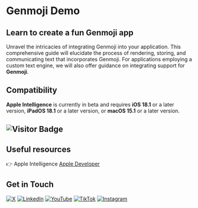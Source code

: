 # Genmoji Demo

## Learn to create a fun Genmoji app

Unravel the intricacies of integrating Genmoji into your application. This comprehensive guide will elucidate the process of rendering, storing, and communicating text that incorporates Genmoji. For applications employing a custom text engine, we will also offer guidance on integrating support for **Genmoji**.

## Compatibility

**Apple Intelligence** is currently in beta and requires **iOS 18.1** or a later version, **iPadOS 18.1** or a later version, or **macOS 15.1** or a later version.

## ![Visitor Badge](https://visitor-badge.laobi.icu/badge?page_id=nicolocurioni96.GenmojiDemo)

## Useful resources

👉 Apple Intelligence [Apple Developer](https://developer.apple.com/apple-intelligence/)

## Get in Touch

[![X](https://img.shields.io/badge/X-Nicolò_Curioni-darkgrey.svg)](https://bit.ly/3KHu7Kk)
[![LinkedIn](https://img.shields.io/badge/LinkedIn-Nicolò_Curioni-blue.svg)](https://bit.ly/42AsPXY) 
[![YouTube](https://img.shields.io/badge/YouTube-Nicolò_Curioni-red.svg)](https://bit.ly/3P0ASa8) 
[![TikTok](https://img.shields.io/badge/TikTok-Nicolò_Curioni-darkgrey.svg)](https://bit.ly/45LlPZY)
[![Instagram](https://img.shields.io/badge/Instagram-Nicolò_Curioni-purple.svg)](https://bit.ly/3Uk9ln8)
